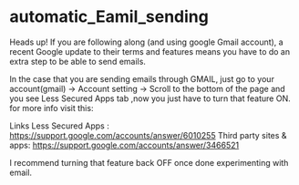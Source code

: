 # automatic_Eamil_sending
Heads up! If you are following along (and using google Gmail account), a recent Google update to their terms and features means you have to do an extra step to be able to send emails.

In the case that you are sending emails through GMAIL,  just go to your account(gmail) -> Account setting -> Scroll to the bottom of the page and you see Less Secured Apps tab ,now you just have to turn that feature ON. for more info visit this:

Links Less Secured Apps : https://support.google.com/accounts/answer/6010255
Third party sites & apps: https://support.google.com/accounts/answer/3466521

I recommend turning that feature back OFF once done experimenting with email.

